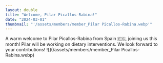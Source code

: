 ```yaml
---
layout: double
title: "Welcome, Pilar Picallos-Rabina!"
date: "2024-03-01"
thumbnail: "'/assets/members/member_Pilar Picallos-Rabina.webp'"
---
```

 A warm welcome to Pilar Picallos-Rabina from Spain 🇪🇸, joining us this month! Pilar will be working on dietary interventions. We look forward to your contributions!
 ![](/assets/members/member_Pilar Picallos-Rabina.webp)

 